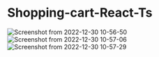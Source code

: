 # Shopping-cart-React-Ts

![Screenshot from 2022-12-30 10-56-50](https://user-images.githubusercontent.com/74255678/210057802-c892049e-e3db-4673-84e5-bc3f31bd845c.png)
![Screenshot from 2022-12-30 10-57-06](https://user-images.githubusercontent.com/74255678/210057811-6ad0ddf0-c4af-4420-aa15-128721b12753.png)
![Screenshot from 2022-12-30 10-57-29](https://user-images.githubusercontent.com/74255678/210057814-38473c60-37bd-4dcf-985b-9a60a0b8e4c7.png)
